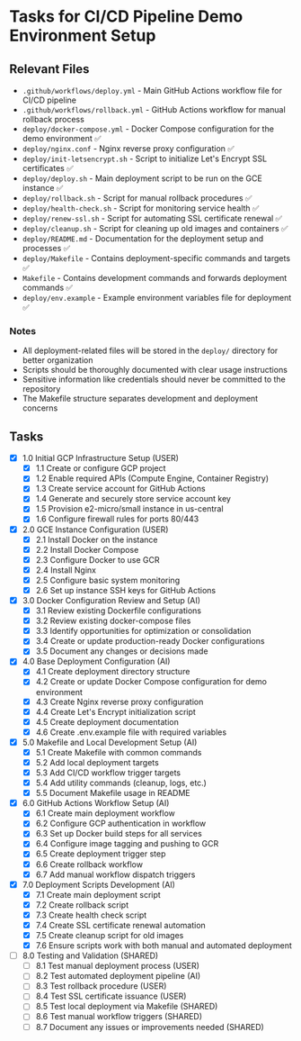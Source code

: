 # Tasks for CI/CD Pipeline Demo Environment Setup

## Relevant Files

- `.github/workflows/deploy.yml` - Main GitHub Actions workflow file for CI/CD pipeline
- `.github/workflows/rollback.yml` - GitHub Actions workflow for manual rollback process
- `deploy/docker-compose.yml` - Docker Compose configuration for the demo environment ✅
- `deploy/nginx.conf` - Nginx reverse proxy configuration ✅
- `deploy/init-letsencrypt.sh` - Script to initialize Let's Encrypt SSL certificates ✅
- `deploy/deploy.sh` - Main deployment script to be run on the GCE instance ✅
- `deploy/rollback.sh` - Script for manual rollback procedures ✅
- `deploy/health-check.sh` - Script for monitoring service health ✅
- `deploy/renew-ssl.sh` - Script for automating SSL certificate renewal ✅
- `deploy/cleanup.sh` - Script for cleaning up old images and containers ✅
- `deploy/README.md` - Documentation for the deployment setup and processes ✅
- `deploy/Makefile` - Contains deployment-specific commands and targets ✅
- `Makefile` - Contains development commands and forwards deployment commands ✅
- `deploy/env.example` - Example environment variables file for deployment ✅

### Notes

- All deployment-related files will be stored in the `deploy/` directory for better organization
- Scripts should be thoroughly documented with clear usage instructions
- Sensitive information like credentials should never be committed to the repository
- The Makefile structure separates development and deployment concerns

## Tasks

- [x] 1.0 Initial GCP Infrastructure Setup (USER)
  - [x] 1.1 Create or configure GCP project
  - [x] 1.2 Enable required APIs (Compute Engine, Container Registry)
  - [x] 1.3 Create service account for GitHub Actions
  - [x] 1.4 Generate and securely store service account key
  - [x] 1.5 Provision e2-micro/small instance in us-central
  - [x] 1.6 Configure firewall rules for ports 80/443

- [x] 2.0 GCE Instance Configuration (USER)
  - [x] 2.1 Install Docker on the instance
  - [x] 2.2 Install Docker Compose
  - [x] 2.3 Configure Docker to use GCR
  - [x] 2.4 Install Nginx
  - [x] 2.5 Configure basic system monitoring
  - [x] 2.6 Set up instance SSH keys for GitHub Actions

- [x] 3.0 Docker Configuration Review and Setup (AI)
  - [x] 3.1 Review existing Dockerfile configurations
  - [x] 3.2 Review existing docker-compose files
  - [x] 3.3 Identify opportunities for optimization or consolidation
  - [x] 3.4 Create or update production-ready Docker configurations
  - [x] 3.5 Document any changes or decisions made

- [x] 4.0 Base Deployment Configuration (AI)
  - [x] 4.1 Create deployment directory structure
  - [x] 4.2 Create or update Docker Compose configuration for demo environment
  - [x] 4.3 Create Nginx reverse proxy configuration
  - [x] 4.4 Create Let's Encrypt initialization script
  - [x] 4.5 Create deployment documentation
  - [x] 4.6 Create .env.example file with required variables

- [x] 5.0 Makefile and Local Development Setup (AI)
  - [x] 5.1 Create Makefile with common commands
  - [x] 5.2 Add local deployment targets
  - [x] 5.3 Add CI/CD workflow trigger targets
  - [x] 5.4 Add utility commands (cleanup, logs, etc.)
  - [x] 5.5 Document Makefile usage in README

- [x] 6.0 GitHub Actions Workflow Setup (AI)
  - [x] 6.1 Create main deployment workflow
  - [x] 6.2 Configure GCP authentication in workflow
  - [x] 6.3 Set up Docker build steps for all services
  - [x] 6.4 Configure image tagging and pushing to GCR
  - [x] 6.5 Create deployment trigger step
  - [x] 6.6 Create rollback workflow
  - [x] 6.7 Add manual workflow dispatch triggers

- [x] 7.0 Deployment Scripts Development (AI)
  - [x] 7.1 Create main deployment script
  - [x] 7.2 Create rollback script
  - [x] 7.3 Create health check script
  - [x] 7.4 Create SSL certificate renewal automation
  - [x] 7.5 Create cleanup script for old images
  - [x] 7.6 Ensure scripts work with both manual and automated deployment

- [ ] 8.0 Testing and Validation (SHARED)
  - [ ] 8.1 Test manual deployment process (USER)
  - [ ] 8.2 Test automated deployment pipeline (AI)
  - [ ] 8.3 Test rollback procedure (USER)
  - [ ] 8.4 Test SSL certificate issuance (USER)
  - [ ] 8.5 Test local deployment via Makefile (SHARED)
  - [ ] 8.6 Test manual workflow triggers (SHARED)
  - [ ] 8.7 Document any issues or improvements needed (SHARED) 